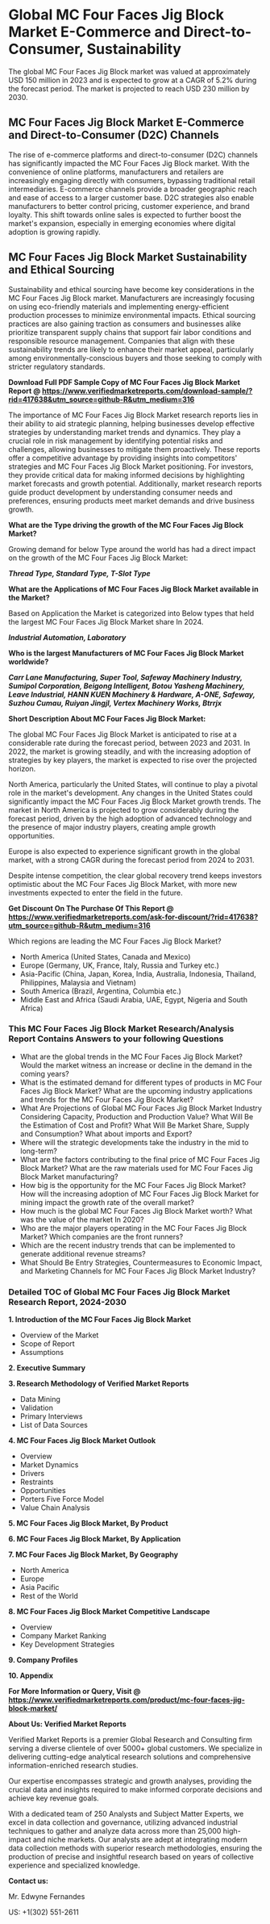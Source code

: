 <h1>Global MC Four Faces Jig Block Market E-Commerce and Direct-to-Consumer, Sustainability</h1><p class=""><p>The global MC Four Faces Jig Block market was valued at approximately USD 150 million in 2023 and is expected to grow at a CAGR of 5.2% during the forecast period. The market is projected to reach USD 230 million by 2030.</p><h2>MC Four Faces Jig Block Market E-Commerce and Direct-to-Consumer (D2C) Channels</h2><p>The rise of e-commerce platforms and direct-to-consumer (D2C) channels has significantly impacted the MC Four Faces Jig Block market. With the convenience of online platforms, manufacturers and retailers are increasingly engaging directly with consumers, bypassing traditional retail intermediaries. E-commerce channels provide a broader geographic reach and ease of access to a larger customer base. D2C strategies also enable manufacturers to better control pricing, customer experience, and brand loyalty. This shift towards online sales is expected to further boost the market's expansion, especially in emerging economies where digital adoption is growing rapidly.</p><h2>MC Four Faces Jig Block Market Sustainability and Ethical Sourcing</h2><p>Sustainability and ethical sourcing have become key considerations in the MC Four Faces Jig Block market. Manufacturers are increasingly focusing on using eco-friendly materials and implementing energy-efficient production processes to minimize environmental impacts. Ethical sourcing practices are also gaining traction as consumers and businesses alike prioritize transparent supply chains that support fair labor conditions and responsible resource management. Companies that align with these sustainability trends are likely to enhance their market appeal, particularly among environmentally-conscious buyers and those seeking to comply with stricter regulatory standards.</p></p><p class=""><strong>Download Full PDF Sample Copy of MC Four Faces Jig Block Market Report @ <a href="https://www.verifiedmarketreports.com/download-sample/?rid=417638&utm_source=github-R&utm_medium=316" target="_blank">https://www.verifiedmarketreports.com/download-sample/?rid=417638&utm_source=github-R&utm_medium=316</a></strong></p><p>The importance of&nbsp;MC Four Faces Jig Block Market research reports lies in their ability to aid strategic planning, helping businesses develop effective strategies by understanding market trends and dynamics. They play a crucial role in risk management by identifying potential risks and challenges, allowing businesses to mitigate them proactively. These reports offer a competitive advantage by providing insights into competitors' strategies and MC Four Faces Jig Block Market positioning. For investors, they provide critical data for making informed decisions by highlighting market forecasts and growth potential. Additionally, market research reports guide product development by understanding consumer needs and preferences, ensuring products meet market demands and drive business growth.</p><p><strong>What are the&nbsp;Type driving the growth of the MC Four Faces Jig Block Market?</strong></p><p id="" class="">Growing demand for below Type around the world has had a direct impact on the growth of the MC Four Faces Jig Block Market:</p><p class=""><em><strong>Thread Type, Standard Type, T-Slot Type</strong></em></p><p class=""><strong>What are the&nbsp;Applications&nbsp;of MC Four Faces Jig Block Market available in the Market?</strong></p><p id="" class="">Based on Application the Market is categorized into Below types that held the largest MC Four Faces Jig Block Market share In 2024.</p><p class=""><em><strong>Industrial Automation, Laboratory</strong></em></p><p class=""><strong>Who is the largest Manufacturers of MC Four Faces Jig Block Market worldwide?</strong></p><p><em><strong>Carr Lane Manufacturing, Super Tool, Safeway Machinery Industry, Sumipol Corporation, Beigong Intelligent, Botou Yasheng Machinery, Leave Industrial, HANN KUEN Machinery & Hardware, A-ONE, Safeway, Suzhou Cumau, Ruiyan Jingjl, Vertex Machinery Works, Btrrjx</strong></em></p><p id="" class=""><strong>Short Description About MC Four Faces Jig Block Market:</strong></p><p>The global MC Four Faces Jig Block Market is anticipated to rise at a considerable rate during the forecast period, between 2023 and 2031. In 2022, the market is growing steadily, and with the increasing adoption of strategies by key players, the market is expected to rise over the projected horizon.</p><p>North America, particularly the United States, will continue to play a pivotal role in the market's development. Any changes in the United States could significantly impact the MC Four Faces Jig Block Market growth trends. The market in North America is projected to grow considerably during the forecast period, driven by the high adoption of advanced technology and the presence of major industry players, creating ample growth opportunities.</p><p>Europe is also expected to experience significant growth in the global market, with a strong CAGR during the forecast period from 2024 to 2031.</p><p>Despite intense competition, the clear global recovery trend keeps investors optimistic about the MC Four Faces Jig Block Market, with more new investments expected to enter the field in the future.</p><p id="" class=""><strong>Get Discount On The Purchase Of This Report @ <a href="https://www.verifiedmarketreports.com/ask-for-discount/?rid=417638?utm_source=github-R&utm_medium=316" target="_blank">https://www.verifiedmarketreports.com/ask-for-discount/?rid=417638?utm_source=github-R&utm_medium=316</a></strong></p><p class="">Which regions are leading the MC Four Faces Jig Block Market?</p><ul><li>North America (United States, Canada and Mexico)</li><li>Europe (Germany, UK, France, Italy, Russia and Turkey etc.)</li><li>Asia-Pacific (China, Japan, Korea, India, Australia, Indonesia, Thailand, Philippines, Malaysia and Vietnam)</li><li>South America (Brazil, Argentina, Columbia etc.)</li><li>Middle East and Africa (Saudi Arabia, UAE, Egypt, Nigeria and South Africa)</li></ul><h3 id="" class="">This MC Four Faces Jig Block Market Research/Analysis Report Contains Answers to your following Questions</h3><ul><li>What are the global trends in the MC Four Faces Jig Block Market? Would the market witness an increase or decline in the demand in the coming years?</li><li>What is the estimated demand for different types of products in MC Four Faces Jig Block Market? What are the upcoming industry applications and trends for the MC Four Faces Jig Block Market?</li><li>What Are Projections of Global MC Four Faces Jig Block Market Industry Considering Capacity, Production and Production Value? What Will Be the Estimation of Cost and Profit? What Will Be Market Share, Supply and Consumption? What about imports and Export?</li><li>Where will the strategic developments take the industry in the mid to long-term?</li><li>What are the factors contributing to the final price of MC Four Faces Jig Block Market? What are the raw materials used for MC Four Faces Jig Block Market manufacturing?</li><li>How big is the opportunity for the MC Four Faces Jig Block Market? How will the increasing adoption of MC Four Faces Jig Block Market for mining impact the growth rate of the overall market?</li><li>How much is the global MC Four Faces Jig Block Market worth? What was the value of the market In 2020?</li><li>Who are the major players operating in the MC Four Faces Jig Block Market? Which companies are the front runners?</li><li>Which are the recent industry trends that can be implemented to generate additional revenue streams?</li><li>What Should Be Entry Strategies, Countermeasures to Economic Impact, and Marketing Channels for MC Four Faces Jig Block Market Industry?</li></ul><h3 id="" class="">Detailed TOC of Global MC Four Faces Jig Block Market Research Report, 2024-2030</h3><p id="" class=""><strong>1. Introduction of the MC Four Faces Jig Block Market</strong></p><ul><li>Overview of the Market</li><li>Scope of Report</li><li>Assumptions</li></ul><p id="" class=""><strong>2. Executive Summary</strong></p><p id="" class=""><strong>3. Research Methodology of Verified Market Reports</strong></p><ul><li>Data Mining</li><li>Validation</li><li>Primary Interviews</li><li>List of Data Sources</li></ul><p id="" class=""><strong>4. MC Four Faces Jig Block Market Outlook</strong></p><ul><li>Overview</li><li>Market Dynamics</li><li>Drivers</li><li>Restraints</li><li>Opportunities</li><li>Porters Five Force Model</li><li>Value Chain Analysis</li></ul><p id="" class=""><strong>5. MC Four Faces Jig Block Market, By Product</strong></p><p id="" class=""><strong>6. MC Four Faces Jig Block Market, By Application</strong></p><p id="" class=""><strong>7. MC Four Faces Jig Block Market, By Geography</strong></p><ul><li>North America</li><li>Europe</li><li>Asia Pacific</li><li>Rest of the World</li></ul><p id="" class=""><strong>8. MC Four Faces Jig Block Market Competitive Landscape</strong></p><ul><li>Overview</li><li>Company Market Ranking</li><li>Key Development Strategies</li></ul><p id="" class=""><strong>9. Company Profiles</strong></p><p id="" class=""><strong>10. Appendix</strong></p><p id="" class=""><strong>For More Information or Query, Visit @ <a href="https://www.verifiedmarketreports.com/product/mc-four-faces-jig-block-market/" target="_blank">https://www.verifiedmarketreports.com/product/mc-four-faces-jig-block-market/</a></strong></p><p id="" class=""><strong>About Us: Verified Market Reports</strong></p><p id="" class="">Verified Market Reports is a premier Global Research and Consulting firm serving a diverse clientele of over 5000+ global customers. We specialize in delivering cutting-edge analytical research solutions and comprehensive information-enriched research studies.</p><p id="" class="">Our expertise encompasses strategic and growth analyses, providing the crucial data and insights required to make informed corporate decisions and achieve key revenue goals.</p><p id="" class="">With a dedicated team of 250 Analysts and Subject Matter Experts, we excel in data collection and governance, utilizing advanced industrial techniques to gather and analyze data across more than 25,000 high-impact and niche markets. Our analysts are adept at integrating modern data collection methods with superior research methodologies, ensuring the production of precise and insightful research based on years of collective experience and specialized knowledge.</p><p id="" class=""><strong>Contact us:</strong></p><p id="" class="">Mr. Edwyne Fernandes</p><p id="" class="">US: +1(302) 551-2611</p>